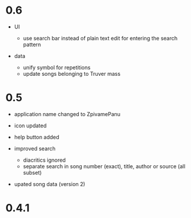 # 0.6

* UI
  - use search bar instead of plain text edit for entering the search pattern

* data
  - unify symbol for repetitions
  - update songs belonging to Truver mass



# 0.5

* application name changed to ZpivamePanu

* icon updated

* help button added

* improved search
  - diacritics ignored
  - separate search in song number (exact), title, author or source (all subset)

* upated song data (version 2)



# 0.4.1
